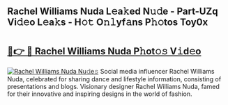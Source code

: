 ## Rachel Williams Nuda L𝚎a𝚔ed N𝚞𝚍e - Part-UZq Vi𝚍𝚎o L𝚎a𝚔s - H𝚘𝚝 O𝚗𝚕yf𝚊ns P𝚑𝚘tos Toy0x

# <h2><a href="http://kf9zea.oniu.top/?m=Rachel+Williams+Nuda">🔗👉 🔴 Rachel Williams Nuda P𝚑ot𝚘𝚜 V𝚒d𝚎o</a></h2>

[![Rachel Williams Nuda Nu𝚍e𝚜](https://i.imgur.com/0qMVB7G.gif)](http://kf9zea.oniu.top/?m=Rachel+Williams+Nuda)
Social media influencer Rachel Williams Nuda, celebrated for sharing dance and lifestyle information, consisting of presentations and blogs. Visionary designer Rachel Williams Nuda, famed for their innovative and inspiring designs in the world of fashion.  
